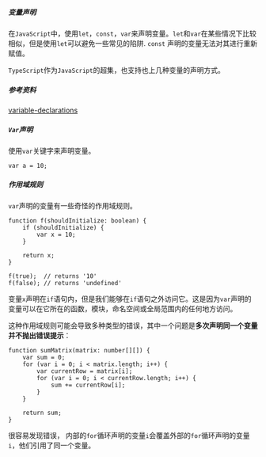 ##### 变量声明
在`JavaScript`中，使用`let`，`const`，`var`来声明变量。`let`和`var`在某些情况下比较相似，但是使用`let`可以避免一些常见的陷阱. `const` 声明的变量无法对其进行重新赋值。

`TypeScript`作为`JavaScript`的超集，也支持也上几种变量的声明方式。

##### 参考资料
[variable-declarations](https://www.typescriptlang.org/docs/handbook/variable-declarations.html)

##### `Var`声明

使用`var`关键字来声明变量。

```
var a = 10;
```

##### 作用域规则

`var`声明的变量有一些奇怪的作用域规则。

```
function f(shouldInitialize: boolean) {
    if (shouldInitialize) {
        var x = 10;
    }

    return x;
}

f(true);  // returns '10'
f(false); // returns 'undefined'
```

变量`x`声明在`if`语句内，但是我们能够在`if`语句之外访问它。这是因为`var`声明的变量可以在它所在的函数，模块，命名空间或全局范围内的任何地方访问。

这种作用域规则可能会导致多种类型的错误，其中一个问题是**多次声明同一个变量并不抛出错误提示**：

```
function sumMatrix(matrix: number[][]) {
    var sum = 0;
    for (var i = 0; i < matrix.length; i++) {
        var currentRow = matrix[i];
        for (var i = 0; i < currentRow.length; i++) {
            sum += currentRow[i];
        }
    }

    return sum;
}
```
很容易发现错误， 内部的`for`循环声明的变量`i`会覆盖外部的`for`循环声明的变量`i`，他们引用了同一个变量。
